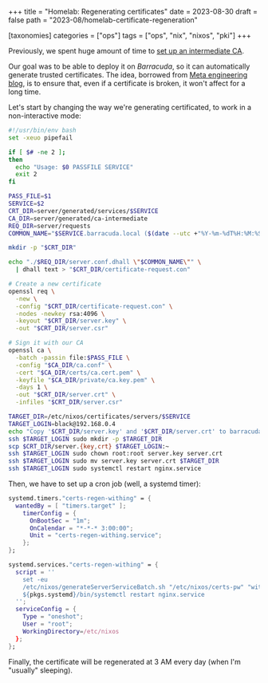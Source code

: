 +++
title = "Homelab: Regenerating certificates"
date = 2023-08-30
draft = false
path = "2023-08/homelab-certificate-regeneration"

[taxonomies]
categories = ["ops"]
tags = ["ops", "nix", "nixos", "pki"]
+++

Previously, we spent huge amount of time to [set up an intermediate CA](@/2023-08-27-homelab-intermediate-ca.md).

Our goal was to be able to deploy it on _Barracuda_, so it can automatically generate trusted certificates.
The idea, borrowed from [Meta engineering blog](https://engineering.fb.com/2023/08/07/security/short-lived-certificates-protect-tls-secrets/), is to ensure that, even if a certificate is broken, it won't affect for a long time.

Let's start by changing the way we're generating certificated, to work in a non-interactive mode:

```bash
#!/usr/bin/env bash
set -xeuo pipefail

if [ $# -ne 2 ];
then
  echo "Usage: $0 PASSFILE SERVICE"
  exit 2
fi

PASS_FILE=$1
SERVICE=$2
CRT_DIR=server/generated/services/$SERVICE
CA_DIR=server/generated/ca-intermediate
REQ_DIR=server/requests
COMMON_NAME="$SERVICE.barracuda.local ($(date --utc +"%Y-%m-%dT%H:%M:%SZ"))"

mkdir -p "$CRT_DIR"

echo "./$REQ_DIR/server.conf.dhall \"$COMMON_NAME\"" \
  | dhall text > "$CRT_DIR/certificate-request.con"

# Create a new certificate
openssl req \
  -new \
  -config "$CRT_DIR/certificate-request.con" \
  -nodes -newkey rsa:4096 \
  -keyout "$CRT_DIR/server.key" \
  -out "$CRT_DIR/server.csr"

# Sign it with our CA
openssl ca \
  -batch -passin file:$PASS_FILE \
  -config "$CA_DIR/ca.conf" \
  -cert "$CA_DIR/certs/ca.cert.pem" \
  -keyfile "$CA_DIR/private/ca.key.pem" \
  -days 1 \
  -out "$CRT_DIR/server.crt" \
  -infiles "$CRT_DIR/server.csr"

TARGET_DIR=/etc/nixos/certificates/servers/$SERVICE
TARGET_LOGIN=black@192.168.0.4
echo "Copy '$CRT_DIR/server.key' and '$CRT_DIR/server.crt' to barracuda@$TARGET_DIR"
ssh $TARGET_LOGIN sudo mkdir -p $TARGET_DIR
scp $CRT_DIR/server.{key,crt} $TARGET_LOGIN:~
ssh $TARGET_LOGIN sudo chown root:root server.key server.crt
ssh $TARGET_LOGIN sudo mv server.key server.crt $TARGET_DIR
ssh $TARGET_LOGIN sudo systemctl restart nginx.service
```

Then, we have to set up a cron job (well, a systemd timer):

```nix
systemd.timers."certs-regen-withing" = {
  wantedBy = [ "timers.target" ];
    timerConfig = {
      OnBootSec = "1m";
      OnCalendar = "*-*-* 3:00:00";
      Unit = "certs-regen-withing.service";
    };
};

systemd.services."certs-regen-withing" = {
  script = ''
    set -eu
    /etc/nixos/generateServerServiceBatch.sh "/etc/nixos/certs-pw" "withing"
    ${pkgs.systemd}/bin/systemctl restart nginx.service
  '';
  serviceConfig = {
    Type = "oneshot";
    User = "root";
    WorkingDirectory=/etc/nixos
  };
};
```

Finally, the certificate will be regenerated at 3 AM every day (when I'm "usually" sleeping).
